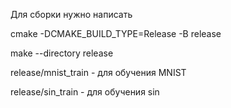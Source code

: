 Для сборки нужно написать

сmake -DCMAKE_BUILD_TYPE=Release -B release

make --directory release

release/mnist_train - для обучения MNIST

release/sin_train - для обучения sin

